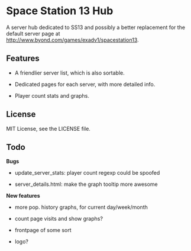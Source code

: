 Space Station 13 Hub
================================================================================

A server hub dedicated to SS13 and possibly a better replacement for the default
server page at http://www.byond.com/games/exadv1/spacestation13.

Features
--------------------------------------------------------------------------------

- A friendlier server list, which is also sortable.

- Dedicated pages for each server, with more detailed info.

- Player count stats and graphs.

License
--------------------------------------------------------------------------------
MIT License, see the LICENSE file.

Todo
--------------------------------------------------------------------------------

**Bugs**

- update_server_stats: player count regexp could be spoofed

- server_details.html: make the graph tooltip more awesome


**New features**

- more pop. history graphs, for current day/week/month

- count page visits and show graphs?

- frontpage of some sort

- logo?

